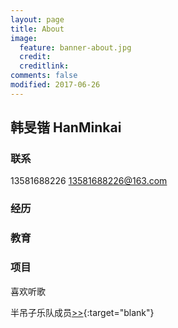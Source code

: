 ```yaml
---
layout: page
title: About
image:
  feature: banner-about.jpg
  credit:
  creditlink:
comments: false
modified: 2017-06-26
---
```

## 韩旻锴 HanMinkai

### 联系
13581688226
<a href="mailto:13581688226@163.com">13581688226@163.com</a>

### 经历


### 教育

### 项目

喜欢听歌

半吊子乐队成员[>>](https://site.douban.com/mystery/){:target="blank"}
